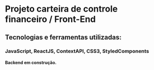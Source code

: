 # Projeto carteira de controle financeiro /  Front-End 

## Tecnologias e ferramentas utilizadas:

### JavaScript, ReactJS, ContextAPI, CSS3, StyledComponents

#### Backend em construção.
